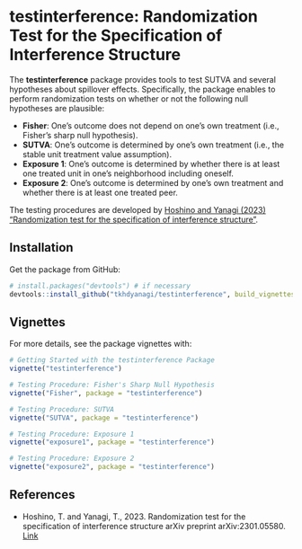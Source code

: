 
<!-- README.md is generated from README.Rmd. Please edit that file -->

# testinterference: Randomization Test for the Specification of Interference Structure

<!-- badges: start -->
<!-- badges: end -->

The **testinterference** package provides tools to test SUTVA and
several hypotheses about spillover effects. Specifically, the package
enables to perform randomization tests on whether or not the following
null hypotheses are plausible:

- **Fisher**: One’s outcome does not depend on one’s own treatment
  (i.e., Fisher’s sharp null hypothesis).
- **SUTVA**: One’s outcome is determined by one’s own treatment (i.e.,
  the stable unit treatment value assumption).
- **Exposure 1**: One’s outcome is determined by whether there is at
  least one treated unit in one’s neighborhood including oneself.
- **Exposure 2**: One’s outcome is determined by one’s own treatment and
  whether there is at least one treated peer.

The testing procedures are developed by [Hoshino and Yanagi (2023)
“Randomization test for the specification of interference
structure”](https://doi.org/10.48550/arXiv.2301.05580).

## Installation

Get the package from GitHub:

``` r
# install.packages("devtools") # if necessary
devtools::install_github("tkhdyanagi/testinterference", build_vignettes = TRUE)
```

## Vignettes

For more details, see the package vignettes with:

``` r
# Getting Started with the testinterference Package
vignette("testinterference")

# Testing Procedure: Fisher's Sharp Null Hypothesis
vignette("Fisher", package = "testinterference")

# Testing Procedure: SUTVA
vignette("SUTVA", package = "testinterference")

# Testing Procedure: Exposure 1
vignette("exposure1", package = "testinterference")

# Testing Procedure: Exposure 2
vignette("exposure2", package = "testinterference")
```

## References

- Hoshino, T. and Yanagi, T., 2023. Randomization test for the
  specification of interference structure arXiv preprint
  arXiv:2301.05580. [Link](https://doi.org/10.48550/arXiv.2301.05580)
